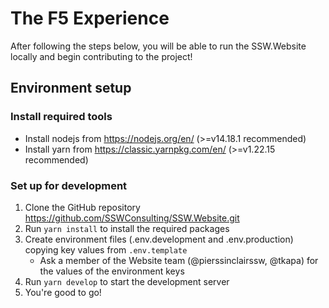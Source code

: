 # The F5 Experience

After following the steps below, you will be able to run the SSW.Website locally and begin contributing to the project!

## Environment setup

### Install required tools 
- Install nodejs from https://nodejs.org/en/ (>=v14.18.1 recommended)
- Install yarn from https://classic.yarnpkg.com/en/ (>=v1.22.15 recommended)

### Set up for development
1. Clone the GitHub repository https://github.com/SSWConsulting/SSW.Website.git
2. Run `yarn install` to install the required packages
3. Create environment files (.env.development and .env.production) copying key values from `.env.template`
    - Ask a member of the Website team (@pierssinclairssw, @tkapa) for the values of the environment keys
4. Run `yarn develop` to start the development server
5. You're good to go!